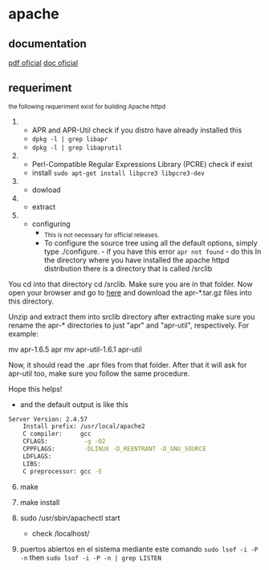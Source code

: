 # apache
## documentation
<a href="https://archive.apache.org/dist/httpd/docs/httpd-docs-2.4.16.en.pdf">pdf oficial</a>
<a href="https://httpd.apache.org/docs/2.4/">doc oficial</a>
## requeriment 
<sub> the following requeriment exist for building Apache httpd</sub>
1. - APR and APR-Util check if you distro have already installed this
   - `dpkg -l | grep libapr`
   - `dpkg -l | grep libaprutil`
2. - Perl-Compatible Regular Expressions Library (PCRE) check if exist
   - install `sudo apt-get install libpcre3 libpcre3-dev`
3. - dowload
4. - extract
5. - configuring
        - <sub>This is not necessary for official releases.</sub>
        - To configure the source tree using all the default options, simply type ./configure.
                - if you have this error `apr not found`
                - do this
In the directory where you have installed the apache httpd distribution there is a directory that is called /srclib

You cd into that directory cd /srclib. Make sure you are in that folder. Now open your browser and go to <a href="http://apr.apache.org/download.cgi">here</a> and download the apr-*.tar.gz files into this directory.

Unzip and extract them into srclib directory after extracting make sure you rename the apr-* directories to just "apr" and "apr-util", respectively. For example:

mv apr-1.6.5 apr
mv apr-util-1.6.1 apr-util

Now, it should read the .apr files from that folder. After that it will ask for apr-util too, make sure you follow the same procedure.

Hope this helps!
- and the default output is like this
```bash
Server Version: 2.4.57
    Install prefix: /usr/local/apache2
    C compiler:     gcc
    CFLAGS:          -g -O2  
    CPPFLAGS:        -DLINUX -D_REENTRANT -D_GNU_SOURCE  
    LDFLAGS:           
    LIBS:             
    C preprocessor: gcc -E
```
6. make

7. make install
 
8. sudo /usr/sbin/apachectl start
   - check /localhost/
9. puertos abiertos en el sistema mediante este comando `sudo lsof -i -P -n` then `sudo lsof -i -P -n | grep LISTEN`
